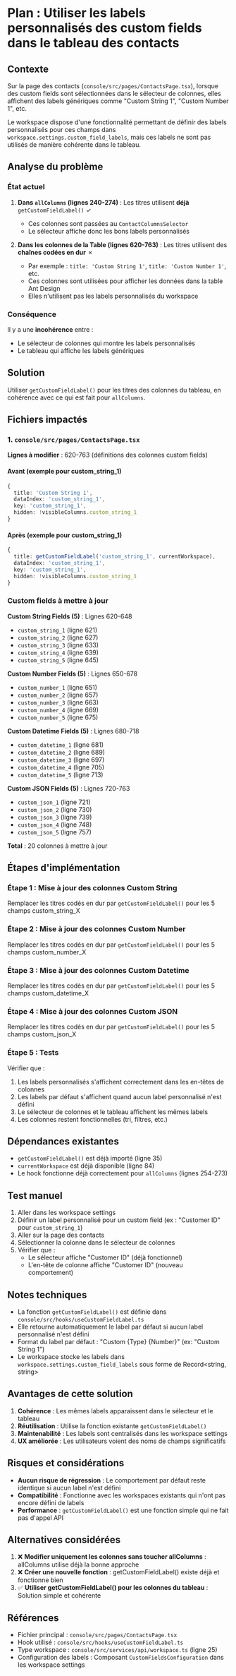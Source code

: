# Plan : Utiliser les labels personnalisés des custom fields dans le tableau des contacts

## Contexte

Sur la page des contacts (`console/src/pages/ContactsPage.tsx`), lorsque des custom fields sont sélectionnées dans le sélecteur de colonnes, elles affichent des labels génériques comme "Custom String 1", "Custom Number 1", etc.

Le workspace dispose d'une fonctionnalité permettant de définir des labels personnalisés pour ces champs dans `workspace.settings.custom_field_labels`, mais ces labels ne sont pas utilisés de manière cohérente dans le tableau.

## Analyse du problème

### État actuel

1. **Dans `allColumns` (lignes 240-274)** : Les titres utilisent **déjà** `getCustomFieldLabel()` ✓
   - Ces colonnes sont passées au `ContactColumnsSelector`
   - Le sélecteur affiche donc les bons labels personnalisés

2. **Dans les colonnes de la Table (lignes 620-763)** : Les titres utilisent des **chaînes codées en dur** ✗
   - Par exemple : `title: 'Custom String 1'`, `title: 'Custom Number 1'`, etc.
   - Ces colonnes sont utilisées pour afficher les données dans la table Ant Design
   - Elles n'utilisent pas les labels personnalisés du workspace

### Conséquence

Il y a une **incohérence** entre :
- Le sélecteur de colonnes qui montre les labels personnalisés
- Le tableau qui affiche les labels génériques

## Solution

Utiliser `getCustomFieldLabel()` pour les titres des colonnes du tableau, en cohérence avec ce qui est fait pour `allColumns`.

## Fichiers impactés

### 1. `console/src/pages/ContactsPage.tsx`

**Lignes à modifier** : 620-763 (définitions des colonnes custom fields)

#### Avant (exemple pour custom_string_1)
```typescript
{
  title: 'Custom String 1',
  dataIndex: 'custom_string_1',
  key: 'custom_string_1',
  hidden: !visibleColumns.custom_string_1
}
```

#### Après (exemple pour custom_string_1)
```typescript
{
  title: getCustomFieldLabel('custom_string_1', currentWorkspace),
  dataIndex: 'custom_string_1',
  key: 'custom_string_1',
  hidden: !visibleColumns.custom_string_1
}
```

### Custom fields à mettre à jour

**Custom String Fields (5)** : Lignes 620-648
- `custom_string_1` (ligne 621)
- `custom_string_2` (ligne 627)
- `custom_string_3` (ligne 633)
- `custom_string_4` (ligne 639)
- `custom_string_5` (ligne 645)

**Custom Number Fields (5)** : Lignes 650-678
- `custom_number_1` (ligne 651)
- `custom_number_2` (ligne 657)
- `custom_number_3` (ligne 663)
- `custom_number_4` (ligne 669)
- `custom_number_5` (ligne 675)

**Custom Datetime Fields (5)** : Lignes 680-718
- `custom_datetime_1` (ligne 681)
- `custom_datetime_2` (ligne 689)
- `custom_datetime_3` (ligne 697)
- `custom_datetime_4` (ligne 705)
- `custom_datetime_5` (ligne 713)

**Custom JSON Fields (5)** : Lignes 720-763
- `custom_json_1` (ligne 721)
- `custom_json_2` (ligne 730)
- `custom_json_3` (ligne 739)
- `custom_json_4` (ligne 748)
- `custom_json_5` (ligne 757)

**Total** : 20 colonnes à mettre à jour

## Étapes d'implémentation

### Étape 1 : Mise à jour des colonnes Custom String
Remplacer les titres codés en dur par `getCustomFieldLabel()` pour les 5 champs custom_string_X

### Étape 2 : Mise à jour des colonnes Custom Number
Remplacer les titres codés en dur par `getCustomFieldLabel()` pour les 5 champs custom_number_X

### Étape 3 : Mise à jour des colonnes Custom Datetime
Remplacer les titres codés en dur par `getCustomFieldLabel()` pour les 5 champs custom_datetime_X

### Étape 4 : Mise à jour des colonnes Custom JSON
Remplacer les titres codés en dur par `getCustomFieldLabel()` pour les 5 champs custom_json_X

### Étape 5 : Tests
Vérifier que :
1. Les labels personnalisés s'affichent correctement dans les en-têtes de colonnes
2. Les labels par défaut s'affichent quand aucun label personnalisé n'est défini
3. Le sélecteur de colonnes et le tableau affichent les mêmes labels
4. Les colonnes restent fonctionnelles (tri, filtres, etc.)

## Dépendances existantes

- `getCustomFieldLabel()` est déjà importé (ligne 35)
- `currentWorkspace` est déjà disponible (ligne 84)
- Le hook fonctionne déjà correctement pour `allColumns` (lignes 254-273)

## Test manuel

1. Aller dans les workspace settings
2. Définir un label personnalisé pour un custom field (ex : "Customer ID" pour `custom_string_1`)
3. Aller sur la page des contacts
4. Sélectionner la colonne dans le sélecteur de colonnes
5. Vérifier que :
   - Le sélecteur affiche "Customer ID" (déjà fonctionnel)
   - L'en-tête de colonne affiche "Customer ID" (nouveau comportement)

## Notes techniques

- La fonction `getCustomFieldLabel()` est définie dans `console/src/hooks/useCustomFieldLabel.ts`
- Elle retourne automatiquement le label par défaut si aucun label personnalisé n'est défini
- Format du label par défaut : "Custom {Type} {Number}" (ex: "Custom String 1")
- Le workspace stocke les labels dans `workspace.settings.custom_field_labels` sous forme de Record<string, string>

## Avantages de cette solution

1. **Cohérence** : Les mêmes labels apparaissent dans le sélecteur et le tableau
2. **Réutilisation** : Utilise la fonction existante `getCustomFieldLabel()`
3. **Maintenabilité** : Les labels sont centralisés dans les workspace settings
4. **UX améliorée** : Les utilisateurs voient des noms de champs significatifs

## Risques et considérations

- **Aucun risque de régression** : Le comportement par défaut reste identique si aucun label n'est défini
- **Compatibilité** : Fonctionne avec les workspaces existants qui n'ont pas encore défini de labels
- **Performance** : `getCustomFieldLabel()` est une fonction simple qui ne fait pas d'appel API

## Alternatives considérées

1. ❌ **Modifier uniquement les colonnes sans toucher allColumns** : allColumns utilise déjà la bonne approche
2. ❌ **Créer une nouvelle fonction** : getCustomFieldLabel() existe déjà et fonctionne bien
3. ✅ **Utiliser getCustomFieldLabel() pour les colonnes du tableau** : Solution simple et cohérente

## Références

- Fichier principal : `console/src/pages/ContactsPage.tsx`
- Hook utilisé : `console/src/hooks/useCustomFieldLabel.ts`
- Type workspace : `console/src/services/api/workspace.ts` (ligne 25)
- Configuration des labels : Composant `CustomFieldsConfiguration` dans les workspace settings
